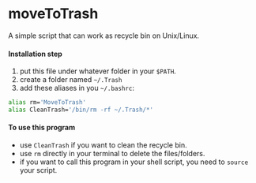 # moveToTrash

A simple script that can work as recycle bin on Unix/Linux.

#### Installation step

1. put this file under whatever folder in your `$PATH`.
2. create a folder named `~/.Trash`
3. add these aliases in you `~/.bashrc`:

```bash
alias rm='MoveToTrash'
alias CleanTrash='/bin/rm -rf ~/.Trash/*'
```

#### To use this program
-  use `CleanTrash` if you want to clean the recycle bin.
-  use `rm` directly in your terminal to delete the files/folders.
-  if you want to call this program in your shell script, you need to `source` your script.
